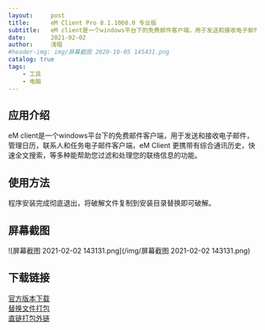 ```yaml
---
layout:     post
title:      eM Client Pro 8.1.1060.0 专业版
subtitle:   eM client是一个windows平台下的免费邮件客户端，用于发送和接收电子邮件，管理日历，联系人和任务电子邮件客户端。
date:       2021-02-02
author:     浅唱
#header-img: img/屏幕截图 2020-10-05 145431.png
catalog: true
tags:
    - 工具
    - 电脑
---
```



## 应用介绍
eM client是一个windows平台下的免费邮件客户端，用于发送和接收电子邮件，管理日历，联系人和任务电子邮件客户端，eM Client 更携带有综合通讯历史，快速全文搜索，等多种能帮助您过滤和处理您的联络信息的功能。

## 使用方法
程序安装完成彻底退出，将破解文件复制到安装目录替换即可破解。

## 屏幕截图
![屏幕截图 2021-02-02 143131.png](/img/屏幕截图 2021-02-02 143131.png)

## 下载链接
[官方版本下载](https://www.emclient.com/download)  
[替换文件打包](https://wwx.lanzoui.com/ilAiJl7u3hi)  
[直链打包外链](http://bgp.weidown.com/202101/eMClient_8.1.1060.0_Crack.7z)  

